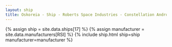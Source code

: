 ```yaml
---
layout: ship
title: Oskoreia - Ship - Roberts Space Industries - Constellation Andromeda
---
```

{% assign ship = site.data.ships[17] %}
{% assign manufacturer = site.data.manufacturers[RSI] %}
{% include ship.html ship=ship manufacturer=manufacturer %}

